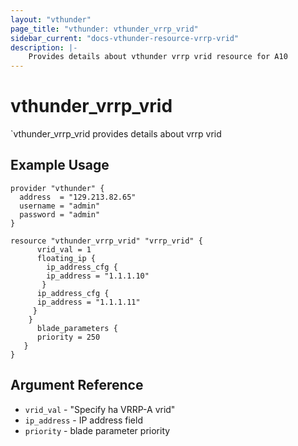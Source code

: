 ```yaml
---
layout: "vthunder"
page_title: "vthunder: vthunder_vrrp_vrid"
sidebar_current: "docs-vthunder-resource-vrrp-vrid"
description: |-
    Provides details about vthunder vrrp vrid resource for A10
---
```


# vthunder\_vrrp\_vrid

`vthunder_vrrp_vrid provides details about vrrp vrid
## Example Usage


```hcl
provider "vthunder" {
  address  = "129.213.82.65"
  username = "admin"
  password = "admin"
}

resource "vthunder_vrrp_vrid" "vrrp_vrid" {
	  vrid_val = 1
      floating_ip {
        ip_address_cfg {
        ip_address = "1.1.1.10"
       }
      ip_address_cfg {
      ip_address = "1.1.1.11"
     }
    }
      blade_parameters {
      priority = 250
   }
}
```

## Argument Reference

* `vrid_val` - "Specify ha VRRP-A vrid"
* `ip_address` - IP address field
* `priority` - blade parameter priority



